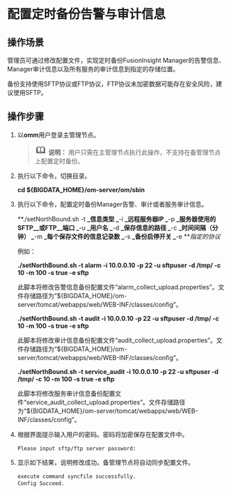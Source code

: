 # 配置定时备份告警与审计信息<a name="admin_guide_000182"></a>

## 操作场景<a name="zh-cn_topic_0263899413_s43dd1239107145fda8caff2547259769"></a>

管理员可通过修改配置文件，实现定时备份FusionInsight Manager的告警信息、Manager审计信息以及所有服务的审计信息到指定的存储位置。

备份支持使用SFTP协议或FTP协议，FTP协议未加密数据可能存在安全风险，建议使用SFTP。

## 操作步骤<a name="zh-cn_topic_0263899413_section8933240181119"></a>

1.  以**omm**用户登录主管理节点。

    >![](public_sys-resources/icon-note.gif) **说明：** 
    >用户只需在主管理节点执行此操作，不支持在备管理节点上配置定时备份。

2.  执行以下命令，切换目录。

    **cd $\{BIGDATA\_HOME\}/om-server/om/sbin**

3.  执行以下命令，配置定时备份Manager告警、审计或者服务审计信息。

    **./setNorthBound.sh -t **_信息类型 _**-i **_远程服务器IP _**-p **_服务器使用的SFTP__或FTP__端口 _**-u **_用户名 _**-d **_保存信息的路径 _**-c **_时间间隔（分钟） _**-m **_每个保存文件的信息记录数 _**-s **_备份启停开关 _**-e **_指定的协议_

    例如：

    **./setNorthBound.sh -t alarm -i 10.0.0.10 -p 22 -u sftpuser -d /tmp/ -c 10 -m 100 -s true -e sftp**

    此脚本将修改告警信息备份配置文件“alarm\_collect\_upload.properties”。文件存储路径为“$\{BIGDATA\_HOME\}/om-server/tomcat/webapps/web/WEB-INF/classes/config”。

    **./setNorthBound.sh -t audit -i 10.0.0.10 -p 22 -u sftpuser -d /tmp/ -c 10 -m 100  -s true -e sftp**

    此脚本将修改审计信息备份配置文件“audit\_collect\_upload.properties”。文件存储路径为“$\{BIGDATA\_HOME\}/om-server/tomcat/webapps/web/WEB-INF/classes/config”。

    **./setNorthBound.sh -t service\_audit -i 10.0.0.10 -p 22 -u sftpuser -d /tmp/ -c 10 -m 100  -s true -e sftp**

    此脚本将修改服务审计信息备份配置文件“service\_audit\_collect\_upload.properties”。文件存储路径为“$\{BIGDATA\_HOME\}/om-server/tomcat/webapps/web/WEB-INF/classes/config”。

4.  根据界面提示输入用户的密码。密码将加密保存在配置文件中。

    ```
    Please input sftp/ftp server password:
    ```

5.  显示如下结果，说明修改成功。备管理节点将自动同步配置文件。

    ```
    execute command syncfile successfully. 
    Config Succeed.
    ```


